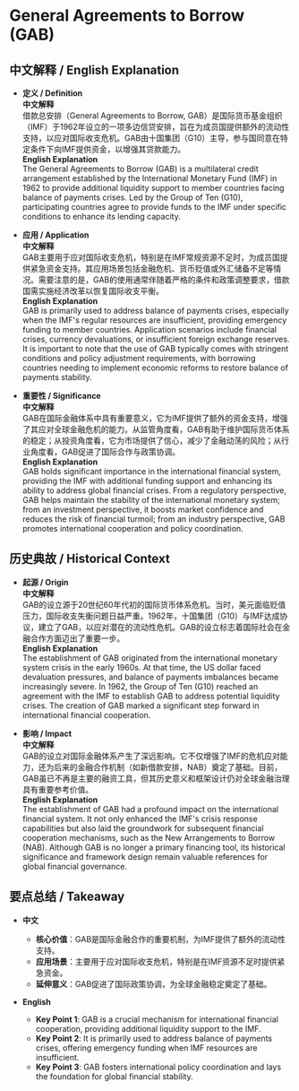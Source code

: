 # General Agreements to Borrow (GAB)

## 中文解释 / English Explanation

* **定义 / Definition**  
  **中文解释**  
  借款总安排（General Agreements to Borrow, GAB）是国际货币基金组织（IMF）于1962年设立的一项多边信贷安排，旨在为成员国提供额外的流动性支持，以应对国际收支危机。GAB由十国集团（G10）主导，参与国同意在特定条件下向IMF提供资金，以增强其贷款能力。  
  **English Explanation**  
  The General Agreements to Borrow (GAB) is a multilateral credit arrangement established by the International Monetary Fund (IMF) in 1962 to provide additional liquidity support to member countries facing balance of payments crises. Led by the Group of Ten (G10), participating countries agree to provide funds to the IMF under specific conditions to enhance its lending capacity.

* **应用 / Application**  
  **中文解释**  
  GAB主要用于应对国际收支危机，特别是在IMF常规资源不足时，为成员国提供紧急资金支持。其应用场景包括金融危机、货币贬值或外汇储备不足等情况。需要注意的是，GAB的使用通常伴随着严格的条件和政策调整要求，借款国需实施经济改革以恢复国际收支平衡。  
  **English Explanation**  
  GAB is primarily used to address balance of payments crises, especially when the IMF's regular resources are insufficient, providing emergency funding to member countries. Application scenarios include financial crises, currency devaluations, or insufficient foreign exchange reserves. It is important to note that the use of GAB typically comes with stringent conditions and policy adjustment requirements, with borrowing countries needing to implement economic reforms to restore balance of payments stability.

* **重要性 / Significance**  
  **中文解释**  
  GAB在国际金融体系中具有重要意义，它为IMF提供了额外的资金支持，增强了其应对全球金融危机的能力。从监管角度看，GAB有助于维护国际货币体系的稳定；从投资角度看，它为市场提供了信心，减少了金融动荡的风险；从行业角度看，GAB促进了国际合作与政策协调。  
  **English Explanation**  
  GAB holds significant importance in the international financial system, providing the IMF with additional funding support and enhancing its ability to address global financial crises. From a regulatory perspective, GAB helps maintain the stability of the international monetary system; from an investment perspective, it boosts market confidence and reduces the risk of financial turmoil; from an industry perspective, GAB promotes international cooperation and policy coordination.

## 历史典故 / Historical Context

* **起源 / Origin**  
  **中文解释**  
  GAB的设立源于20世纪60年代初的国际货币体系危机。当时，美元面临贬值压力，国际收支失衡问题日益严重。1962年，十国集团（G10）与IMF达成协议，建立了GAB，以应对潜在的流动性危机。GAB的设立标志着国际社会在金融合作方面迈出了重要一步。  
  **English Explanation**  
  The establishment of GAB originated from the international monetary system crisis in the early 1960s. At that time, the US dollar faced devaluation pressures, and balance of payments imbalances became increasingly severe. In 1962, the Group of Ten (G10) reached an agreement with the IMF to establish GAB to address potential liquidity crises. The creation of GAB marked a significant step forward in international financial cooperation.

* **影响 / Impact**  
  **中文解释**  
  GAB的设立对国际金融体系产生了深远影响。它不仅增强了IMF的危机应对能力，还为后来的金融合作机制（如新借款安排，NAB）奠定了基础。目前，GAB虽已不再是主要的融资工具，但其历史意义和框架设计仍对全球金融治理具有重要参考价值。  
  **English Explanation**  
  The establishment of GAB had a profound impact on the international financial system. It not only enhanced the IMF's crisis response capabilities but also laid the groundwork for subsequent financial cooperation mechanisms, such as the New Arrangements to Borrow (NAB). Although GAB is no longer a primary financing tool, its historical significance and framework design remain valuable references for global financial governance.

## 要点总结 / Takeaway

* **中文**  
  - **核心价值**：GAB是国际金融合作的重要机制，为IMF提供了额外的流动性支持。  
  - **应用场景**：主要用于应对国际收支危机，特别是在IMF资源不足时提供紧急资金。  
  - **延伸意义**：GAB促进了国际政策协调，为全球金融稳定奠定了基础。  

* **English**  
  - **Key Point 1**: GAB is a crucial mechanism for international financial cooperation, providing additional liquidity support to the IMF.  
  - **Key Point 2**: It is primarily used to address balance of payments crises, offering emergency funding when IMF resources are insufficient.  
  - **Key Point 3**: GAB fosters international policy coordination and lays the foundation for global financial stability.